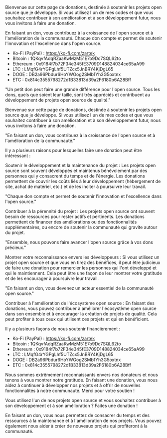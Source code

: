 Bienvenue sur cette page de donations, destinée à soutenir les projets open source que je développe. Si vous utilisez l'un de mes codes et que vous souhaitez contribuer à son amélioration et à son développement futur, nous vous invitons à faire une donation.

En faisant un don, vous contribuez à la croissance de l'open source et à l'amélioration de la communauté. Chaque don compte et permet de soutenir l'innovation et l'excellence dans l'open source.

- Ko-Fi (PayPal) : https://ko-fi.com/zartek
- Bitcoin : 1QKqvfAdqRZaaKwMzM51E7o9Dc7SQL62to
- Ethereum : 0x9184f7b72F34e345fE3709D148824034ce65aA99
- LTC : LMqfG4rYGPgLhf5UTZcx5JnBRY4KjDgL65
- DOGE : DB2a96Pbdur6HoYWGog2SMb1Yh3G5oxtnx
- ETC : 0x814c3555798272d1B33813d39a2F6180b6A28Bff



"Un petit don peut faire une grande différence pour l'open source. Tous les dons, quels que soient leur taille, sont très appréciés et contribuent au développement de projets open source de qualité."

Bienvenue sur cette page de donations, destinée à soutenir les projets open source que je développe. Si vous utilisez l'un de mes codes et que vous souhaitez contribuer à son amélioration et à son développement futur, nous vous invitons à faire une donation.

"En faisant un don, vous contribuez à la croissance de l'open source et à l'amélioration de la communauté."

Il y a plusieurs raisons pour lesquelles faire une donation peut être intéressant :

Soutenir le développement et la maintenance du projet : Les projets open source sont souvent développés et maintenus bénévolement par des personnes qui y consacrent du temps et de l'énergie. Les donations permettent de couvrir les coûts liés à leur développement (hébergement de site, achat de matériel, etc.) et de les inciter à poursuivre leur travail.

"Chaque don compte et permet de soutenir l'innovation et l'excellence dans l'open source."

Contribuer à la pérennité du projet : Les projets open source ont souvent besoin de ressources pour rester actifs et pertinents. Les donations permettent de financer des améliorations ou des fonctionnalités supplémentaires, ou encore de soutenir la communauté qui gravite autour du projet.

"Ensemble, nous pouvons faire avancer l'open source grâce à vos dons précieux."

Montrer votre reconnaissance envers les développeurs : Si vous utilisez un projet open source et que vous en tirez des bénéfices, il peut être judicieux de faire une donation pour remercier les personnes qui l'ont développé et qui le maintiennent. Cela peut être une façon de leur montrer votre gratitude et de les encourager à poursuivre leur travail.

"En faisant un don, vous devenez un acteur essentiel de la communauté open source."

Contribuer à l'amélioration de l'écosystème open source : En faisant des donations, vous pouvez contribuer à améliorer l'écosystème open source dans son ensemble et à encourager la création de projets de qualité. Cela peut profiter à tous ceux qui utilisent ces projets et qui en bénéficient.

Il y a plusieurs façons de nous soutenir financièrement :
- Ko-Fi (PayPal) : https://ko-fi.com/zartek
- Bitcoin : 1QKqvfAdqRZaaKwMzM51E7o9Dc7SQL62to
- Ethereum : 0x9184f7b72F34e345fE3709D148824034ce65aA99
- LTC : LMqfG4rYGPgLhf5UTZcx5JnBRY4KjDgL65
- DOGE : DB2a96Pbdur6HoYWGog2SMb1Yh3G5oxtnx
- ETC : 0x814c3555798272d1B33813d39a2F6180b6A28Bff

Nous sommes extrêmement reconnaissants envers nos donateurs et nous tenons à vous montrer notre gratitude. En faisant une donation, vous nous aidez à continuer à développer nos projets et à offrir de nouvelles fonctionnalités à notre communauté. Merci pour votre soutien !


Vous utilisez l'un de nos projets open source et vous souhaitez contribuer à son développement et à son amélioration ? Faites une donation !

En faisant un don, vous nous permettez de consacrer du temps et des ressources à la maintenance et à l'amélioration de nos projets. Vous pouvez également nous aider à créer de nouveaux projets qui profiteront à la communauté.
